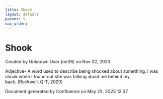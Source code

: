 ```yaml
---
title: Shook
layout: default
parent: S
nav_order:
---
```


# Shook

Created by  Unknown User (mr38) on Nov 02, 2020

Adjective- A word used to describe being shocked about something. I was shook when I found out she was talking about me behind my back. (Rockwell, Q-T, 2020)

Document generated by Confluence on May 22, 2023 12:37


